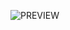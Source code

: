 ![PREVIEW](https://user-images.githubusercontent.com/23297041/56694906-7ef9e000-66f0-11e9-8f1c-72d8ee999aba.gif)
